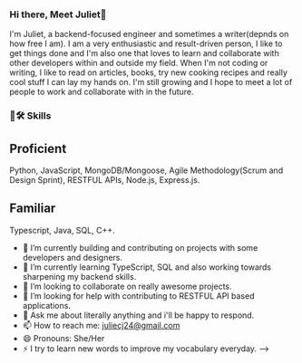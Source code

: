 ### Hi there, Meet Juliet👋

I'm Juliet, a backend-focused engineer and sometimes a writer(depnds on how free I am). I am a very enthusiastic and result-driven person, I like to get things done and I'm also one that loves to learn and collaborate with other developers within and outside my field.
When I'm not coding or writing, I like to read on articles, books, try new cooking recipes and really cool stuff I can lay my hands on.
I'm still growing and I hope to meet a lot of people to work and collaborate with in the future.

### 🦾🛠 Skills
## Proficient
Python,
JavaScript,
MongoDB/Mongoose,
Agile Methodology(Scrum and Design Sprint),
RESTFUL APIs,
Node.js,
Express.js.

## Familiar
Typescript,
Java,
SQL,
C++.


- 🔭 I’m currently building and contributing on projects with some developers and designers. 
- 🌱 I’m currently learning TypeScript, SQL and also working towards sharpening my backend skills.
- 👯 I’m looking to collaborate on really awesome projects.
- 🤔 I’m looking for help with contributing to RESTFUL API based applications.
- 💬 Ask me about literally anything and i'll be happy to respond.
- 📫 How to reach me: juliecj24@gmail.com 
- 😄 Pronouns: She/Her
- ⚡ I try to learn new words to improve my vocabulary everyday.
-->
